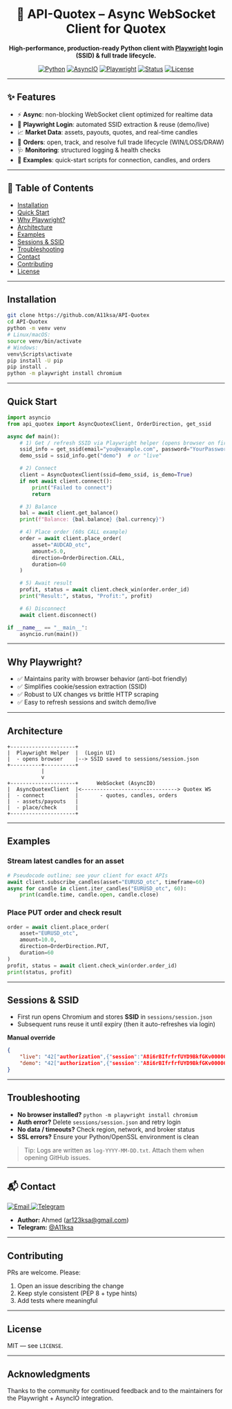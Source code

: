 <div align="center">

<h1>🚀 API-Quotex – Async WebSocket Client for Quotex</h1>

<p><b>High-performance, production-ready Python client with <u>Playwright</u> login (SSID) & full trade lifecycle.</b></p>

<p>
  <a href="https://www.python.org/"><img alt="Python" src="https://img.shields.io/pypi/pyversions/pandas?label=python&logo=python" /></a>
  <a href="https://docs.python.org/3/library/asyncio.html"><img alt="AsyncIO" src="https://img.shields.io/badge/Framework-AsyncIO-informational" /></a>
  <a href="https://playwright.dev/"><img alt="Playwright" src="https://img.shields.io/badge/Login-Playwright-blue" /></a>
  <a href="https://github.com/A11ksa/API-Quotex/actions"><img alt="Status" src="https://img.shields.io/badge/Status-Stable-success" /></a>
  <a href="https://github.com/A11ksa/API-Quotex/blob/main/LICENSE"><img alt="License" src="https://img.shields.io/github/license/A11ksa/API-Quotex?style=flat-square" /></a>
</p>

</div>

---

## ✨ Features
- ⚡ **Async**: non-blocking WebSocket client optimized for realtime data
- 🔐 **Playwright Login**: automated SSID extraction & reuse (demo/live)
- 📈 **Market Data**: assets, payouts, quotes, and real-time candles
- 🧾 **Orders**: open, track, and resolve full trade lifecycle (WIN/LOSS/DRAW)
- 🩺 **Monitoring**: structured logging & health checks
- 🧪 **Examples**: quick-start scripts for connection, candles, and orders

---

## 🧭 Table of Contents
- [Installation](#installation)
- [Quick Start](#quick-start)
- [Why Playwright?](#why-playwright)
- [Architecture](#architecture)
- [Examples](#examples)
- [Sessions & SSID](#sessions--ssid)
- [Troubleshooting](#troubleshooting)
- [Contact](#-contact)
- [Contributing](#contributing)
- [License](#license)

---

## Installation
```bash
git clone https://github.com/A11ksa/API-Quotex
cd API-Quotex
python -m venv venv
# Linux/macOS:
source venv/bin/activate
# Windows:
venv\Scripts\activate
pip install -U pip
pip install .
python -m playwright install chromium
```

---

## Quick Start
```python
import asyncio
from api_quotex import AsyncQuotexClient, OrderDirection, get_ssid

async def main():
    # 1) Get / refresh SSID via Playwright helper (opens browser on first run)
    ssid_info = get_ssid(email="you@example.com", password="YourPassword")
    demo_ssid = ssid_info.get("demo")  # or "live"

    # 2) Connect
    client = AsyncQuotexClient(ssid=demo_ssid, is_demo=True)
    if not await client.connect():
        print("Failed to connect")
        return

    # 3) Balance
    bal = await client.get_balance()
    print(f"Balance: {bal.balance} {bal.currency}")

    # 4) Place order (60s CALL example)
    order = await client.place_order(
        asset="AUDCAD_otc",
        amount=5.0,
        direction=OrderDirection.CALL,
        duration=60
    )

    # 5) Await result
    profit, status = await client.check_win(order.order_id)
    print("Result:", status, "Profit:", profit)

    # 6) Disconnect
    await client.disconnect()

if __name__ == "__main__":
    asyncio.run(main())
```

---

## Why Playwright?
- ✅ Maintains parity with browser behavior (anti-bot friendly)
- ✅ Simplifies cookie/session extraction (SSID)
- ✅ Robust to UX changes vs brittle HTTP scraping
- ✅ Easy to refresh sessions and switch demo/live

---

## Architecture
```
+---------------------+
|  Playwright Helper  |  (Login UI)
|  - opens browser    |--> SSID saved to sessions/session.json
+----------+----------+
           |
           v
+---------------------+      WebSocket (AsyncIO)
|  AsyncQuotexClient  |<-------------------------------> Quotex WS
|  - connect          |       - quotes, candles, orders
|  - assets/payouts   |
|  - place/check      |
+---------------------+
```

---

## Examples

### Stream latest candles for an asset
```python
# Pseudocode outline; see your client for exact APIs
await client.subscribe_candles(asset="EURUSD_otc", timeframe=60)
async for candle in client.iter_candles("EURUSD_otc", 60):
    print(candle.time, candle.open, candle.close)
```

### Place PUT order and check result
```python
order = await client.place_order(
    asset="EURUSD_otc",
    amount=10.0,
    direction=OrderDirection.PUT,
    duration=60
)
profit, status = await client.check_win(order.order_id)
print(status, profit)
```

---

## Sessions & SSID
- First run opens Chromium and stores **SSID** in `sessions/session.json`
- Subsequent runs reuse it until expiry (then it auto-refreshes via login)

**Manual override**

```json
{
    "live": "42["authorization",{"session":"A8i6rBIfrfrfUYD9BkfGKv00000akJkSeouX73q","isDemo":0,"tournamentId":0}]",
    "demo": "42["authorization",{"session":"A8i6rBIfrfrfUYD9BkfGKv00000akJkSeouX73q","isDemo":1,"tournamentId":0}]"
}
```

---

## Troubleshooting
- **No browser installed?** `python -m playwright install chromium`
- **Auth error?** Delete `sessions/session.json` and retry login
- **No data / timeouts?** Check region, network, and broker status
- **SSL errors?** Ensure your Python/OpenSSL environment is clean

> Tip: Logs are written as `log-YYYY-MM-DD.txt`. Attach them when opening GitHub issues.

---

## 📬 Contact
<p align="left">
  <a href="mailto:ar123ksa@gmail.com">
    <img alt="Email" src="https://img.shields.io/badge/Email-ar123ksa%40gmail.com-EA4335?logo=gmail" />
  </a>
  <a href="https://t.me/A11ksa">
    <img alt="Telegram" src="https://img.shields.io/badge/Telegram-@A11ksa-26A5E4?logo=telegram" />
  </a>
</p>

* **Author:** Ahmed (<a href="mailto:ar123ksa@gmail.com">ar123ksa@gmail.com</a>)
* **Telegram:** <a href="https://t.me/A11ksa">@A11ksa</a>

---

## Contributing
PRs are welcome. Please:
1. Open an issue describing the change
2. Keep style consistent (PEP 8 + type hints)
3. Add tests where meaningful

---

## License
MIT — see `LICENSE`.

---

## Acknowledgments
Thanks to the community for continued feedback and to the maintainers for the Playwright + AsyncIO integration.
